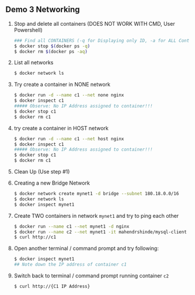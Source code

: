 ## Demo 3 Networking

1.  Stop and delete all containers (DOES NOT WORK WITH CMD, User Powershell)

    ```bash
    ### Find all CONTAINERS (-q for Displaying only ID, -a for ALL Containers)
    $ docker stop $(docker ps -q)
    $ docker rm $(docker ps -aq)
    ```

2.  List all networks 

    ```bash
    $ docker network ls
    ```

3.  Try create a container in NONE network

    ```bash
    $ docker run -d --name c1 --net none nginx
    $ docker inspect c1 
    ##### Observe: No IP Address assigned to container!!!
    $ docker stop c1
    $ docker rm c1
    ```

4.  try create a container in HOST network

    ```bash
    $ docker run -d --name c1 --net host nginx
    $ docker inspect c1 
    ##### Observe: No IP Address assigned to container!!!
    $ docker stop c1
    $ docker rm c1
    ```

5.  Clean Up (Use step #1)

6.  Creating a new Bridge Network

    ```bash
    $ docker network create mynet1 -d bridge --subnet 180.18.0.0/16
    $ docker network ls
    $ docker inspect mynet1
    ```

7. Create TWO containers in network `mynet1` and try to ping each other

    ```bash
    $ docker run --name c1 --net mynet1 -d nginx 
    $ docker run --name c2 --net mynet1 -it mahendrshinde/mysql-client bash
    $ curl http://c1
    ```

8.  Open another terminal / command prompt and try following:

    ```bash
    $ docker inspect mynet1
    ## Note down the IP address of container c1
    ```

9.  Switch back to terminal / command prompt running container `c2`

    ```bash
    $ curl http://{C1 IP Address}
    ```
    
